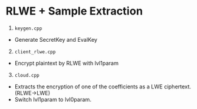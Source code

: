 # RLWE + Sample Extraction

1. `keygen.cpp`
  - Generate SecretKey and EvalKey
2. `client_rlwe.cpp`
  - Encrypt plaintext by RLWE with lvl1param
3. `cloud.cpp`
  - Extracts the encryption of one of the coefficients as a LWE ciphertext. (RLWE->LWE)
  - Switch lvl1param to lvl0param.
